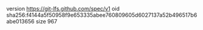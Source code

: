 version https://git-lfs.github.com/spec/v1
oid sha256:f4144a5f50958f9e653335abee760809605d6027137a52b496517b6abe013656
size 967

